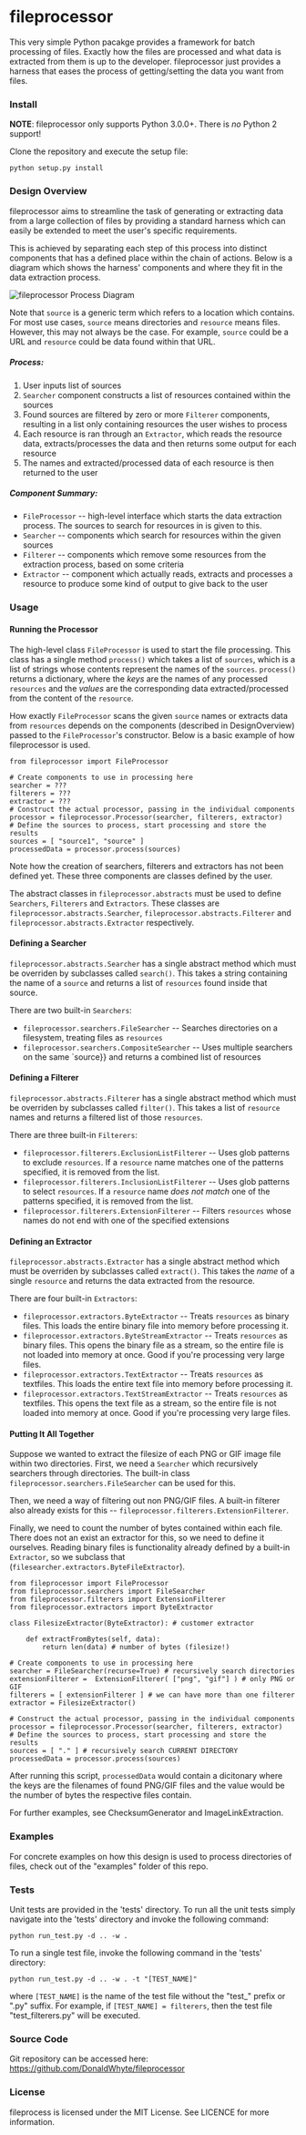 # fileprocessor

This very simple Python pacakge provides a framework for batch processing of files. Exactly how the files are processed and what data is extracted from them is up to the developer. fileprocessor just provides a harness that eases the process of getting/setting the data you want from files.

### Install

**NOTE**: fileprocessor only supports Python 3.0.0+. There is *no* Python 2 support!

Clone the repository and execute the setup file:

```
python setup.py install
```

### Design Overview

fileprocessor aims to streamline the task of generating or extracting data from a large collection of files by providing a standard harness which can easily be extended to meet the user's specific requirements.

This is achieved by separating each step of this process into distinct components that has a defined place within the chain of actions. Below is a diagram which shows the harness' components and where they fit in the data extraction process.

![fileprocessor Process Diagram](https://raw.github.com/DonaldWhyte/fileprocessor/master/docs/fileprocessor_design.png)

Note that `source` is a generic term which refers to a location which contains. For most use cases, `source` means directories and `resource` means files. However, this may not always be the case. For example, `source` could be a URL and `resource` could be data found within that URL.

##### Process:

1. User inputs list of sources
2. `Searcher` component constructs a list of resources contained within the sources
3. Found sources are filtered by zero or more `Filterer` components, resulting in a list only containing resources the user wishes to process
4. Each resource is ran through an `Extractor`, which reads the resource data, extracts/processes the data and then returns some output for each resource
5. The names and extracted/processed data of each resource is then returned to the user

##### Component Summary:

* `FileProcessor` -- high-level interface which starts the data extraction process. The sources to search for resources in is given to this.
* `Searcher` -- components which search for resources within the given sources
* `Filterer` -- components which remove some resources from the extraction process, based on some criteria
* `Extractor` -- component which actually reads, extracts and processes a resource to produce some kind of output to give back to the user

### Usage

#### Running the Processor

The high-level class `FileProcessor` is used to start the file processing. This class has a single method `process()` which takes a list of `sources`, which is a list of strings whose contents represent the names of the `sources`. `process()` returns a dictionary, where the *keys* are the names of any processed `resources` and the *values* are the corresponding data extracted/processed from the content of the `resource`.

How exactly `FileProcessor` scans the given `source` names or extracts data from `resources` depends on the components (described in DesignOverview) passed to the `FileProcessor`'s constructor. Below is a basic example of how fileprocessor is used.

```
from fileprocessor import FileProcessor

# Create components to use in processing here
searcher = ???
filterers = ???
extractor = ???
# Construct the actual processor, passing in the individual components
processor = fileprocessor.Processor(searcher, filterers, extractor)
# Define the sources to process, start processing and store the results
sources = [ "source1", "source" ]
processedData = processor.process(sources)
```

Note how the creation of searchers, filterers and extractors has not been defined yet. These three components are classes defined by the user.

The abstract classes in `fileprocessor.abstracts` must be used to define `Searchers`, `Filterers` and  `Extractors`. These classes are `fileprocessor.abstracts.Searcher`, `fileprocessor.abstracts.Filterer` and `fileprocessor.abstracts.Extractor` respectively.

#### Defining a Searcher

`fileprocessor.abstracts.Searcher` has a single abstract method which must be overriden by subclasses called `search()`. This takes a string containing the name of a `source` and returns a list of `resources` found inside that source.

There are two built-in `Searchers`:

* `fileprocessor.searchers.FileSearcher` -- Searches directories on a filesystem, treating files as `resources`
* `fileprocessor.searchers.CompositeSearcher` -- Uses multiple searchers on the same `source}} and returns a combined list of resources

#### Defining a Filterer

`fileprocessor.abstracts.Filterer` has a single abstract method which must be overriden by subclasses called `filter()`. This takes a list of `resource` names and returns a filtered list of those `resources`.

There are three built-in `Filterers`:

* `fileprocessor.filterers.ExclusionListFilterer` -- Uses glob patterns to exclude `resources`. If a `resource` name matches one of the patterns specified, it is removed from the list.
* `fileprocessor.filterers.InclusionListFilterer` -- Uses glob patterns to select `resources`. If a `resource` name *does not match* one of the patterns specified, it is removed from the list.
* `fileprocessor.filterers.ExtensionFilterer` -- Filters `resources` whose names do not end with one of the specified extensions

#### Defining an Extractor

`fileprocessor.abstracts.Extractor` has a single abstract method which must be overriden by subclasses called `extract()`. This takes the *name* of a single `resource` and returns the data extracted from the resource.

There are four built-in `Extractors`:

* `fileprocessor.extractors.ByteExtractor` -- Treats `resources` as binary files. This loads the entire binary file into memory before processing it.
* `fileprocessor.extractors.ByteStreamExtractor` -- Treats `resources` as binary files. This opens the binary file as a stream, so the entire file is not loaded into memory at once. Good if you're processing very large files.
* `fileprocessor.extractors.TextExtractor` -- Treats `resources` as textfiles. This loads the entire text file into memory before processing it.
* `fileprocessor.extractors.TextStreamExtractor` -- Treats `resources` as textfiles. This opens the text file as a stream, so the entire file is not loaded into memory at once. Good if you're processing very large files.

#### Putting It All Together

Suppose we wanted to extract the filesize of each PNG or GIF image file within two directories. First, we need a `Searcher` which recursively searchers through directories. The built-in class `fileprocessor.searchers.FileSearcher` can be used for this.

Then, we need a way of filtering out non PNG/GIF files. A built-in filterer also already exists for this -- `fileprocessor.filterers.ExtensionFilterer`.

Finally, we need to count the number of bytes contained within each file. There does not an exist an extractor for this, so we need to define it ourselves. Reading binary files is functionality already defined by a built-in `Extractor`, so we subclass that (`filesearcher.extractors.ByteFileExtractor`).

```
from fileprocessor import FileProcessor
from fileprocessor.searchers import FileSearcher
from fileprocessor.filterers import ExtensionFilterer
from fileprocessor.extractors import ByteExtractor

class FilesizeExtractor(ByteExtractor): # customer extractor

    def extractFromBytes(self, data):
        return len(data) # number of bytes (filesize!)

# Create components to use in processing here
searcher = FileSearcher(recurse=True) # recursively search directories
extensionFilterer =  ExtensionFilterer( ["png", "gif"] ) # only PNG or GIF 
filterers = [ extensionFilterer ] # we can have more than one filterer
extractor = FilesizeExtractor()

# Construct the actual processor, passing in the individual components
processor = fileprocessor.Processor(searcher, filterers, extractor)
# Define the sources to process, start processing and store the results
sources = [ "." ] # recursively search CURRENT DIRECTORY
processedData = processor.process(sources)
```

After running this script, `processedData` would contain a dicitonary where the keys are the filenames of found PNG/GIF files and the value would be the number of bytes the respective files contain.

For further examples, see ChecksumGenerator and ImageLinkExtraction.

### Examples

For concrete examples on how this design is used to process directories of files, check out of the "examples" folder of this repo.

### Tests

Unit tests are provided in the 'tests' directory. To run all the unit tests simply navigate into the 'tests' directory and invoke the following command:

```
python run_test.py -d .. -w .
```

To run a single test file, invoke the following command in the 'tests' directory:

```
python run_test.py -d .. -w . -t "[TEST_NAME]"
```

where `[TEST_NAME]` is the name of the test file without the "test_" prefix or ".py" suffix. For example, if `[TEST_NAME] = filterers`, then the test file "test_filterers.py" will be executed.

### Source Code

Git repository can be accessed here: https://github.com/DonaldWhyte/fileprocessor

### License

fileprocess is licensed under the MIT License. See LICENCE for more information.
